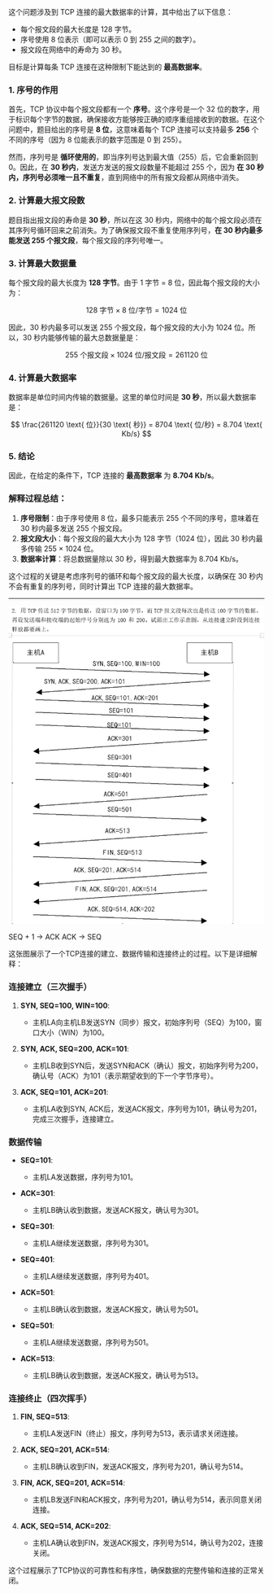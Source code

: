 这个问题涉及到 TCP 连接的最大数据率的计算，其中给出了以下信息：
- 每个报文段的最大长度是 128 字节。
- 序号使用 8 位表示（即可以表示 0 到 255 之间的数字）。
- 报文段在网络中的寿命为 30 秒。

目标是计算每条 TCP 连接在这种限制下能达到的 **最高数据率**。

### 1. 序号的作用

首先，TCP 协议中每个报文段都有一个 **序号**。这个序号是一个 32 位的数字，用于标识每个字节的数据，确保接收方能够按正确的顺序重组接收到的数据。在这个问题中，题目给出的序号是 **8 位**，这意味着每个 TCP 连接可以支持最多 **256** 个不同的序号（因为 8 位能表示的数字范围是 0 到 255）。

然而，序列号是 **循环使用的**，即当序列号达到最大值（255）后，它会重新回到 0。因此，在 **30 秒内**，发送方发送的报文段数量不能超过 255 个，因为 **在 30 秒内，序列号必须唯一且不重复**，直到网络中的所有报文段都从网络中消失。

### 2. 计算最大报文段数

题目指出报文段的寿命是 **30 秒**，所以在这 30 秒内，网络中的每个报文段必须在其序列号循环回来之前消失。为了确保报文段不重复使用序列号，**在 30 秒内最多能发送 255 个报文段**，每个报文段的序列号唯一。

### 3. 计算最大数据量

每个报文段的最大长度为 **128 字节**。由于 1 字节 = 8 位，因此每个报文段的大小为：

$$
128 \text{ 字节} \times 8 \text{ 位/字节} = 1024 \text{ 位}
$$

因此，30 秒内最多可以发送 255 个报文段，每个报文段的大小为 1024 位。所以，30 秒内能够传输的最大总数据量是：

$$
255 \text{ 个报文段} \times 1024 \text{ 位/报文段} = 261120 \text{ 位}
$$

### 4. 计算最大数据率

数据率是单位时间内传输的数据量。这里的单位时间是 **30 秒**，所以最大数据率是：

$$
\frac{261120 \text{ 位}}{30 \text{ 秒}} = 8704 \text{ 位/秒} = 8.704 \text{ Kb/s}
$$

### 5. 结论

因此，在给定的条件下，TCP 连接的 **最高数据率** 为 **8.704 Kb/s**。

### 解释过程总结：

1. **序号限制**：由于序号使用 8 位，最多只能表示 255 个不同的序号，意味着在 30 秒内最多发送 255 个报文段。
2. **报文段大小**：每个报文段的最大大小为 128 字节（1024 位），因此 30 秒内最多传输 255 × 1024 位。
3. **数据率计算**：将总数据量除以 30 秒，得到最大数据率为 8.704 Kb/s。

这个过程的关键是考虑序列号的循环和每个报文段的最大长度，以确保在 30 秒内不会有重复的序列号，同时计算出 TCP 连接的最大数据率。



---
![alt text](image-3.png)

SEQ + 1 -> ACK
ACK -> SEQ 

这张图展示了一个TCP连接的建立、数据传输和连接终止的过程。以下是详细解释：

### 连接建立（三次握手）

1. **SYN, SEQ=100, WIN=100**:
   - 主机LA向主机LB发送SYN（同步）报文，初始序列号（SEQ）为100，窗口大小（WIN）为100。

2. **SYN, ACK, SEQ=200, ACK=101**:
   - 主机LB收到SYN后，发送SYN和ACK（确认）报文，初始序列号为200，确认号（ACK）为101（表示期望收到的下一个字节序号）。

3. **ACK, SEQ=101, ACK=201**:
   - 主机LA收到SYN, ACK后，发送ACK报文，序列号为101，确认号为201，完成三次握手，连接建立。

### 数据传输

- **SEQ=101**:
  - 主机LA发送数据，序列号为101。

- **ACK=301**:
  - 主机LB确认收到数据，发送ACK报文，确认号为301。

- **SEQ=301**:
  - 主机LA继续发送数据，序列号为301。

- **SEQ=401**:
  - 主机LA继续发送数据，序列号为401。

- **ACK=501**:
  - 主机LB确认收到数据，发送ACK报文，确认号为501。

- **SEQ=501**:
  - 主机LA继续发送数据，序列号为501。

- **ACK=513**:
  - 主机LB确认收到数据，发送ACK报文，确认号为513。

### 连接终止（四次挥手）

1. **FIN, SEQ=513**:
   - 主机LA发送FIN（终止）报文，序列号为513，表示请求关闭连接。

2. **ACK, SEQ=201, ACK=514**:
   - 主机LB确认收到FIN，发送ACK报文，序列号为201，确认号为514。

3. **FIN, ACK, SEQ=201, ACK=514**:
   - 主机LB发送FIN和ACK报文，序列号为201，确认号为514，表示同意关闭连接。

4. **ACK, SEQ=514, ACK=202**:
   - 主机LA确认收到FIN，发送ACK报文，序列号为514，确认号为202，连接关闭。

这个过程展示了TCP协议的可靠性和有序性，确保数据的完整传输和连接的正常关闭。

